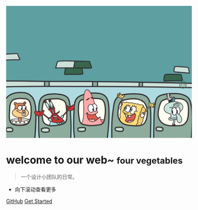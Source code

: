 <!-- _coverpage.md -->

![logo](feng.JPG)

# welcome to our web~ <small>four vegetables</small>

> 一个设计小团队的日常。

- 向下滚动查看更多



[GitHub](https://github.com/NexMaker-Fab/2022zjudemini-team2)
[Get Started](docs/README.md)
